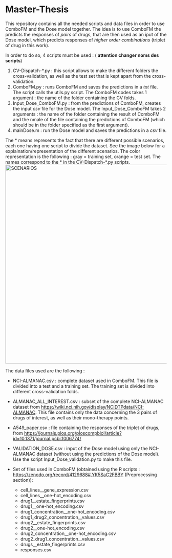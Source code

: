 # Master-Thesis

This repository contains all the needed scripts and data files in order to use ComboFM and the Dose model together. The idea is to use ComboFM the predicts the responses of *pairs* of drugs, that are then used as an iput of the Dose model, which predicts responses of *higher order combinations* (triplet of drug in this work). 

In order to do so, 4 scripts must be used : ( **attention changer noms des scripts**)
  1) CV-Dispatch-*.py : this script allows to make the different folders the cross-validation, as well as the test set that is kept apart from the cross-validation.
  2) ComboFM.py : runs ComboFM and saves the predictions in a *txt* file. The script calls the utils.py script.
  The ComboFM codes takes 1 argument : the name of the folder containing the CV folds. 
  4) Input_Dose_ComboFM.py : from the predictions of ComboFM, creates the input *csv* file for the Dose model.
  The Input_Dose_ComboFM takes 2 arguments : the name of the folder containing the result of ComboFM and the nmale of the file containing the predictions of ComboFM (which should be in the folder specified as the first argument).
  6) mainDose.m :  run the Dose model and saves the predictions in a *csv* file.

The * means represents the fact that there are different possible scenarios, each one having one script to divide the dataset. See the image below for a explaination/representation of the different scenarios. The color representation is the following : gray = training set, orange = test set. The names correspond to the * in the CV-Dispatch-*.py scripts.
<img width="622" alt="SCENARIOS" src="https://user-images.githubusercontent.com/62287195/119675819-a8d8e000-be3d-11eb-9ac8-6b76b63f47be.png">


The data files used are the following : 

  - NCI-ALMANAC.csv : complete dataset used in ComboFM. This file is divided into a test and a training set. The training set is divided into different cross-validation folds.
  - ALMANAC_ALL_INTEREST.csv : subset of the complete NCI-ALMANAC dataset from https://wiki.nci.nih.gov/display/NCIDTPdata/NCI-ALMANAC. This file contains only the data concerning the 3 pairs of drugs of interest, as well as their mono-therapy points.
  - A549_paper.csv : file containing the responses of the triplet of drugs, from https://journals.plos.org/ploscompbiol/article?id=10.1371/journal.pcbi.1006774/
  - VALIDATION_DOSE.csv : input of the Dose model using only the NCI-ALMANAC dataset (without using the predictions of the Dose model). Use the script Input_Dose_validation.py to make this file.
  - Set of files used in ComboFM (obtained using the R scripts : https://zenodo.org/record/4129688#.YK5SaC2FBBY (Preprocessing section)):
    
    -  cell_lines__gene_expression.csv
    -  cell_lines__one-hot_encoding.csv
    -  drug1__estate_fingerprints.csv
    -  drug1__one-hot_encoding.csv
    -  drug1_concentration__one-hot_encoding.csv
    -  drug1_drug2_concentration__values.csv
    -  drug2__estate_fingerprints.csv
    -  drug2__one-hot_encoding.csv
    -  drug2_concentration__one-hot_encoding.csv
    -  drug2_drug1_concentration__values.csv
    -  drugs__estate_fingerprints.csv
    -  responses.csv
